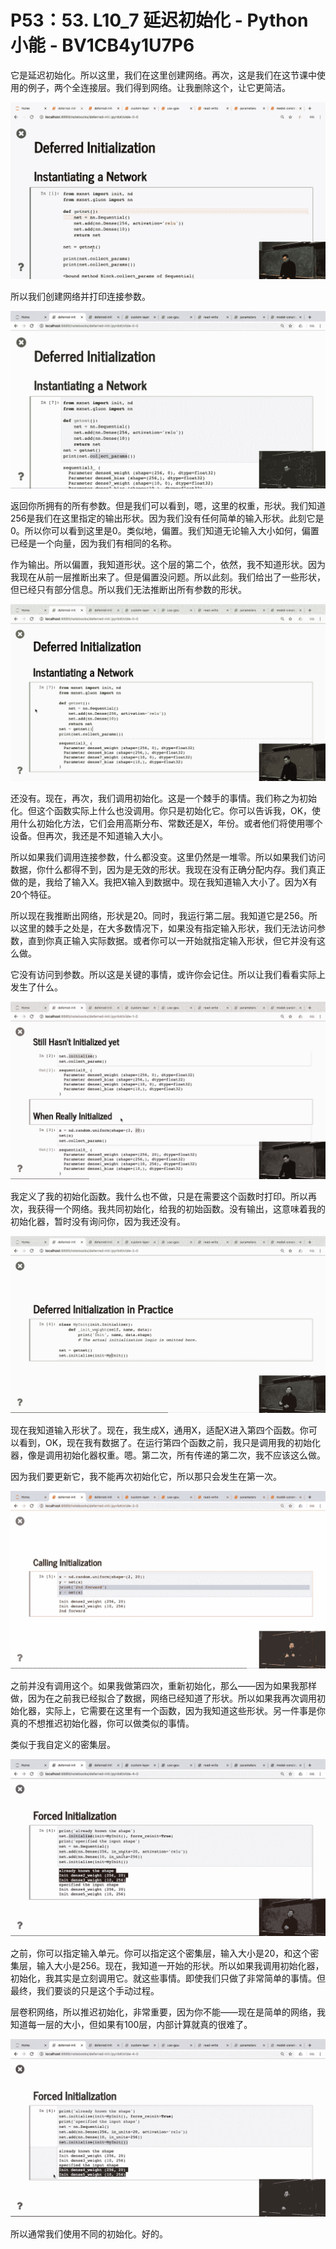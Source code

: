 # P53：53. L10_7 延迟初始化 - Python小能 - BV1CB4y1U7P6

它是延迟初始化。所以这里，我们在这里创建网络。再次，这是我们在这节课中使用的例子，两个全连接层。我们得到网络。让我删除这个，让它更简洁。

![](img/141b501c8fe5151066a25695134ca247_1.png)

所以我们创建网络并打印连接参数。

![](img/141b501c8fe5151066a25695134ca247_3.png)

返回你所拥有的所有参数。但是我们可以看到，嗯，这里的权重，形状。我们知道256是我们在这里指定的输出形状。因为我们没有任何简单的输入形状。此刻它是0。所以你可以看到这里是0。类似地，偏置。我们知道无论输入大小如何，偏置已经是一个向量，因为我们有相同的名称。

作为输出。所以偏置，我知道形状。这个层的第二个，依然，我不知道形状。因为我现在从前一层推断出来了。但是偏置没问题。所以此刻。我们给出了一些形状，但已经只有部分信息。所以我们无法推断出所有参数的形状。

![](img/141b501c8fe5151066a25695134ca247_5.png)

还没有。现在，再次，我们调用初始化。这是一个棘手的事情。我们称之为初始化。但这个函数实际上什么也没调用。你只是初始化它。你可以告诉我，OK，使用什么初始化方法，它们会用高斯分布、常数还是X，年份。或者他们将使用哪个设备。但再次，我还是不知道输入大小。

所以如果我们调用连接参数，什么都没变。这里仍然是一堆零。所以如果我们访问数据，你什么都得不到，因为是无效的形状。我现在没有正确分配内存。我们真正做的是，我给了输入X。我把X输入到数据中。现在我知道输入大小了。因为X有20个特征。  

所以现在我推断出网络，形状是20。同时，我运行第二层。我知道它是256。所以这里的棘手之处是，在大多数情况下，如果没有指定输入形状，我们无法访问参数，直到你真正输入实际数据。或者你可以一开始就指定输入形状，但它并没有这么做。

它没有访问到参数。所以这是关键的事情，或许你会记住。所以让我们看看实际上发生了什么。

![](img/141b501c8fe5151066a25695134ca247_7.png)

我定义了我的初始化函数。我什么也不做，只是在需要这个函数时打印。所以再次，我获得一个网络。我共同初始化，给我的初始函数。没有输出，这意味着我的初始化器，暂时没有询问你，因为我还没有。

![](img/141b501c8fe5151066a25695134ca247_9.png)

现在我知道输入形状了。现在，我生成X，通用X，适配X进入第四个函数。你可以看到，OK，现在我有数据了。在运行第四个函数之前，我只是调用我的初始化器，像是调用初始化器权重。嗯。第二次，所有传递的第二次，我不应该这么做。

因为我们要更新它，我不能再次初始化它，所以那只会发生在第一次。

![](img/141b501c8fe5151066a25695134ca247_11.png)

之前并没有调用这个。如果我做第四次，重新初始化，那么——因为如果我那样做，因为在之前我已经拟合了数据，网络已经知道了形状。所以如果我再次调用初始化器，实际上，它需要在这里有一个函数，因为我知道这些形状。另一件事是你真的不想推迟初始化器，你可以做类似的事情。

类似于我自定义的密集层。

![](img/141b501c8fe5151066a25695134ca247_13.png)

之前，你可以指定输入单元。你可以指定这个密集层，输入大小是20，和这个密集层，输入大小是256。现在，我知道一开始的形状。所以如果我调用初始化器，初始化，我其实是立刻调用它。就这些事情。即使我们只做了非常简单的事情。但最终，我们要谈的只是这个手动过程。

层卷积网络，所以推迟初始化，非常重要，因为你不能——现在是简单的网络，我知道每一层的大小，但如果有100层，内部计算就真的很难了。

![](img/141b501c8fe5151066a25695134ca247_15.png)

所以通常我们使用不同的初始化。好的。
